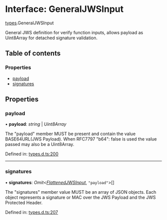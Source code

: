 # Interface: GeneralJWSInput

[types](../modules/types.md).GeneralJWSInput

General JWS definition for verify function inputs, allows payload as
Uint8Array for detached signature validation.

## Table of contents

### Properties

- [payload](types.generaljwsinput.md#payload)
- [signatures](types.generaljwsinput.md#signatures)

## Properties

### payload

• **payload**: *string* \| *Uint8Array*

The "payload" member MUST be present and contain the value
BASE64URL(JWS Payload). When RFC7797 "b64": false is used
the value passed may also be a Uint8Array.

Defined in: [types.d.ts:200](https://github.com/panva/jose/blob/v3.12.3/src/types.d.ts#L200)

___

### signatures

• **signatures**: *Omit*<[*FlattenedJWSInput*](types.flattenedjwsinput.md), ``"payload"``\>[]

The "signatures" member value MUST be an array of JSON objects.
Each object represents a signature or MAC over the JWS Payload and
the JWS Protected Header.

Defined in: [types.d.ts:207](https://github.com/panva/jose/blob/v3.12.3/src/types.d.ts#L207)
